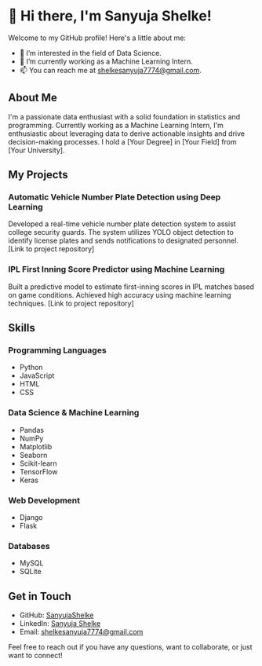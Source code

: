 # 👋 Hi there, I'm Sanyuja Shelke!

Welcome to my GitHub profile! Here's a little about me:

- 👀 I’m interested in the field of Data Science.
- 🌱 I’m currently working as a Machine Learning Intern.
- 📫 You can reach me at shelkesanyuja7774@gmail.com.

## About Me

I'm a passionate data enthusiast with a solid foundation in statistics and programming. Currently working as a Machine Learning Intern, I'm enthusiastic about leveraging data to derive actionable insights and drive decision-making processes. I hold a [Your Degree] in [Your Field] from [Your University].

## My Projects

### Automatic Vehicle Number Plate Detection using Deep Learning
Developed a real-time vehicle number plate detection system to assist college security guards. The system utilizes YOLO object detection to identify license plates and sends notifications to designated personnel. [Link to project repository]

### IPL First Inning Score Predictor using Machine Learning
Built a predictive model to estimate first-inning scores in IPL matches based on game conditions. Achieved high accuracy using machine learning techniques. [Link to project repository]

## Skills

### Programming Languages
- Python
- JavaScript
- HTML
- CSS

### Data Science & Machine Learning
- Pandas
- NumPy
- Matplotlib
- Seaborn
- Scikit-learn
- TensorFlow
- Keras

### Web Development
- Django
- Flask

### Databases
- MySQL
- SQLite

## Get in Touch

- GitHub: [SanyujaShelke](https://github.com/SanyujaShelke)
- LinkedIn: [Sanyuja Shelke](https://www.linkedin.com/in/sanyuja-shelke-ba6673210/)
- Email: shelkesanyuja7774@gmail.com

Feel free to reach out if you have any questions, want to collaborate, or just want to connect!

